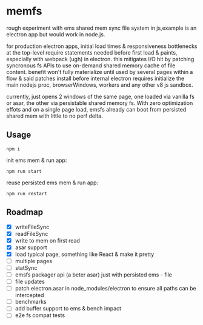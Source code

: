 # memfs

rough experiment with ems shared mem sync file system in js,example is an electron app but would work in node.js.

for production electron apps, initial load times & responsiveness bottlenecks at the top-level require statements needed before first load & paints, especially with webpack (ugh) in electron.  this mitigates I/O hit by patching syncronous fs APIs to use on-demand shared memory cache of file content.  benefit won't fully materialize until used by several pages within a flow & said patches install before internal electron requires initialize the main nodejs proc, browserWindows, workers and any other v8 js sandbox.  

currently, just opens 2 windows of the same page, one loaded via vanilla fs or asar, the other via persistable shared memory fs.  With zero optimization effots and on a single page load, emsfs already can boot from persisted shared mem with little to no perf delta.  

## Usage

`npm i`

init ems mem & run app:

`npm run start`

reuse persisted ems mem & run app:

`npm run restart`

## Roadmap

- [x] writeFileSync
- [x] readFileSync
- [x] write to mem on first read
- [x] asar support
- [x] load typical page, something like React & make it pretty
- [ ] multiple pages
- [ ] statSync
- [ ] emsfs packager api (a beter asar) just with persisted ems - file
- [ ] file updates
- [ ] patch electron.asar in node_modules/electron to ensure all paths can be intercepted
- [ ] benchmarks
- [ ] add buffer support to ems & bench impact
- [ ] e2e fs compat tests
